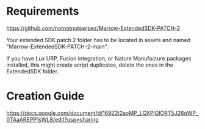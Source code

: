 # Requirements
https://github.com/notnotnotswipez/Marrow-ExtendedSDK-PATCH-2

Your extended SDK patch 2 folder has to be located in assets and named "Marrow-ExtendedSDK-PATCH-2-main".

If you have Lux URP, Fusion integration, or Nature Manufacture packages installed, this might create script duplicates, delete the ones in the ExtendedSDK folder.

# Creation Guide
https://docs.google.com/document/d/169Z2i2aoMP_LQXPlQlORT5J26qWP_0TAaAREPP1sWL8/edit?usp=sharing
